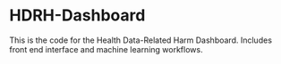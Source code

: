 # HDRH-Dashboard
This is the code for the Health Data-Related Harm Dashboard. Includes front end interface and machine learning workflows.
